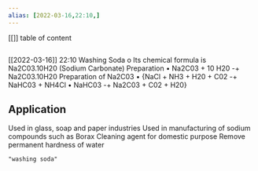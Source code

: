 ```yaml
---
alias: [2022-03-16,22:10,]
---
```

[[]]
table of content
```toc
```

[[2022-03-16]] 22:10
Washing Soda
o Its chemical formula is Na2C03.10H20 (Sodium Carbonate)
Preparation
• Na2C03 + 10 H20 -+ Na2C03.10H20
Preparation of Na2C03
• {NaCl + NH3 + H20 + C02 -+ NaHC03 + NH4Cl
• NaHC03 -+ Na2C03 + C02 + H20}
## Application
Used in glass, soap and paper industries
Used in manufacturing of sodium compounds such as Borax
Cleaning agent for domestic purpose
Remove permanent hardness of water
```query
"washing soda"
```